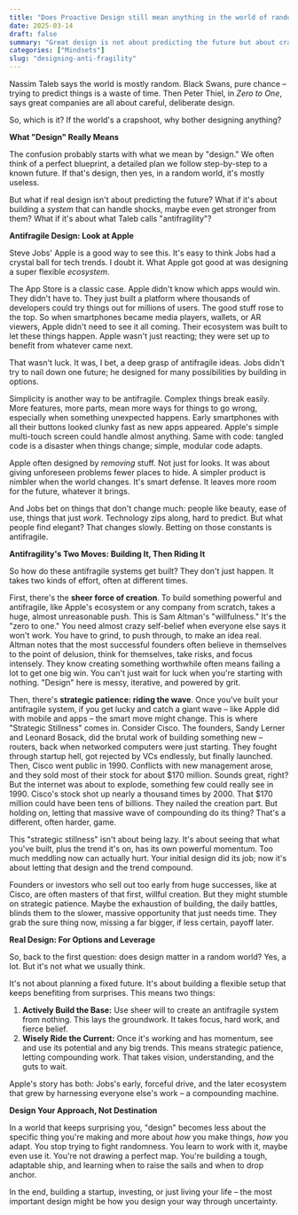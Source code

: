 ```yaml
---
title: "Does Proactive Design still mean anything in the world of randomness?"
date: 2025-03-14
draft: false
summary: "Great design is not about predicting the future but about crafting the antifragile system"
categories: ["Mindsets"]
slug: "designing-anti-fragility"
---
```


Nassim Taleb says the world is mostly random. Black Swans, pure chance – trying to predict things is a waste of time. Then Peter Thiel, in *Zero to One*, says great companies are all about careful, deliberate design.

So, which is it? If the world's a crapshoot, why bother designing anything?

**What "Design" Really Means**

The confusion probably starts with what we mean by "design." We often think of a perfect blueprint, a detailed plan we follow step-by-step to a known future. If that's design, then yes, in a random world, it's mostly useless.

But what if real design isn't about predicting the future? What if it's about building a *system* that can handle shocks, maybe even get stronger from them? What if it's about what Taleb calls "antifragility"?

**Antifragile Design: Look at Apple**

Steve Jobs' Apple is a good way to see this. It's easy to think Jobs had a crystal ball for tech trends. I doubt it. What Apple got good at was designing a super flexible *ecosystem*.

The App Store is a classic case. Apple didn't know which apps would win. They didn't have to. They just built a platform where thousands of developers could try things out for millions of users. The good stuff rose to the top. So when smartphones became media players, wallets, or AR viewers, Apple didn't need to see it all coming. Their ecosystem was built to let these things happen. Apple wasn't just reacting; they were set up to benefit from whatever came next.

That wasn't luck. It was, I bet, a deep grasp of antifragile ideas. Jobs didn't try to nail down one future; he designed for many possibilities by building in options.

Simplicity is another way to be antifragile. Complex things break easily. More features, more parts, mean more ways for things to go wrong, especially when something unexpected happens. Early smartphones with all their buttons looked clunky fast as new apps appeared. Apple's simple multi-touch screen could handle almost anything. Same with code: tangled code is a disaster when things change; simple, modular code adapts.

Apple often designed by *removing* stuff. Not just for looks. It was about giving unforeseen problems fewer places to hide. A simpler product is nimbler when the world changes. It's smart defense. It leaves more room for the future, whatever it brings.

And Jobs bet on things that don't change much: people like beauty, ease of use, things that just *work*. Technology zips along, hard to predict. But what people find elegant? That changes slowly. Betting on those constants is antifragile.

**Antifragility's Two Moves: Building It, Then Riding It**

So how do these antifragile systems get built? They don't just happen. It takes two kinds of effort, often at different times.

First, there's the **sheer force of creation**.
To build something powerful and antifragile, like Apple's ecosystem or any company from scratch, takes a huge, almost unreasonable push. This is Sam Altman's "willfulness." It's the "zero to one." You need almost crazy self-belief when everyone else says it won't work. You have to grind, to push through, to make an idea real. Altman notes that the most successful founders often believe in themselves to the point of delusion, think for themselves, take risks, and focus intensely. They know creating something worthwhile often means failing a lot to get one big win. You can't just wait for luck when you're starting with nothing. "Design" here is messy, iterative, and powered by grit.

Then, there's **strategic patience: riding the wave**.
Once you've built your antifragile system, if you get lucky and catch a giant wave – like Apple did with mobile and apps – the smart move might change.
This is where "Strategic Stillness" comes in. Consider Cisco. The founders, Sandy Lerner and Leonard Bosack, did the brutal work of building something new – routers, back when networked computers were just starting. They fought through startup hell, got rejected by VCs endlessly, but finally launched. Then, Cisco went public in 1990. Conflicts with new management arose, and they sold most of their stock for about $170 million. Sounds great, right? But the internet was about to explode, something few could really see in 1990. Cisco's stock shot up nearly a thousand times by 2000. That $170 million could have been tens of billions. They nailed the creation part. But holding on, letting that massive wave of compounding do its thing? That's a different, often harder, game.

This "strategic stillness" isn't about being lazy. It's about seeing that what you've built, plus the trend it's on, has its own powerful momentum. Too much meddling now can actually hurt. Your initial design did its job; now it's about letting that design and the trend compound.

Founders or investors who sell out too early from huge successes, like at Cisco, are often masters of that first, willful creation. But they might stumble on strategic patience. Maybe the exhaustion of building, the daily battles, blinds them to the slower, massive opportunity that just needs time. They grab the sure thing now, missing a far bigger, if less certain, payoff later.

**Real Design: For Options and Leverage**

So, back to the first question: does design matter in a random world? Yes, a lot. But it's not what we usually think.

It's not about planning a fixed future. It's about building a flexible setup that keeps benefiting from surprises.
This means two things:

1. **Actively Build the Base:** Use sheer will to create an antifragile system from nothing. This lays the groundwork. It takes focus, hard work, and fierce belief.
2. **Wisely Ride the Current:** Once it's working and has momentum, see and use its potential and any big trends. This means strategic patience, letting compounding work. That takes vision, understanding, and the guts to wait.

Apple's story has both: Jobs's early, forceful drive, and the later ecosystem that grew by harnessing everyone else's work – a compounding machine.

**Design Your Approach, Not Destination**

In a world that keeps surprising you, "design" becomes less about the specific thing you're making and more about *how* you make things, *how* you adapt.
You stop trying to fight randomness. You learn to work with it, maybe even use it. You're not drawing a perfect map. You're building a tough, adaptable ship, and learning when to raise the sails and when to drop anchor.

In the end, building a startup, investing, or just living your life – the most important design might be how you design your way through uncertainty. 